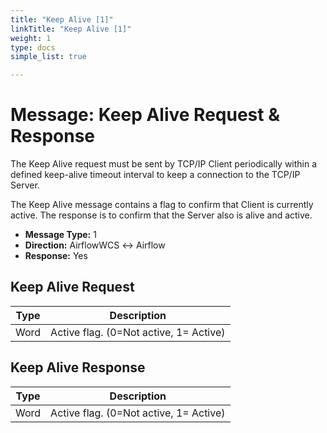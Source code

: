 ```yaml
---
title: "Keep Alive [1]"
linkTitle: "Keep Alive [1]"
weight: 1
type: docs
simple_list: true

---
```


# Message: Keep Alive Request & Response 

The Keep Alive request must be sent by TCP/IP Client periodically within a defined keep-alive timeout interval to keep a connection to the TCP/IP Server.

The Keep Alive message contains a flag to confirm that Client is currently active. The response is to confirm that the Server also is alive and active.

- **Message Type:** 1
- **Direction:** AirflowWCS ↔ Airflow 
- **Response:** Yes

<!-- -->

## Keep Alive Request

|Type |Description |
|-----|------------|
|Word |Active flag. (0=Not active, 1= Active) |

<!-- -->


## Keep Alive Response

|Type |Description |
|-----|------------|
|Word |Active flag. (0=Not active, 1= Active) |

